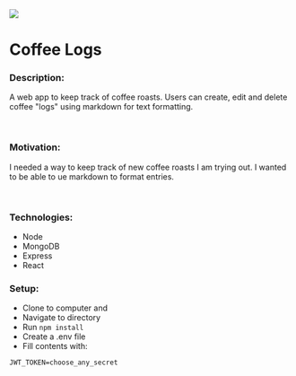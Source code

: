 <img src="https://img.shields.io/badge/LICENSE-MIT-brightgreen">
<br>

# Coffee Logs

### Description:

A web app to keep track of coffee roasts. Users can create, edit and delete coffee "logs" using markdown for text formatting.

<br>

### Motivation:

I needed a way to keep track of new coffee roasts I am trying out. I wanted to be able to ue markdown to format entries.

<br>

### Technologies:

<ul>
<li>Node</li>
<li>MongoDB</li>
<li>Express</li>
<li>React</li>
</ul>

### Setup:

- Clone to computer and
- Navigate to directory
- Run `npm install`
- Create a .env file
- Fill contents with:

```
JWT_TOKEN=choose_any_secret
```
